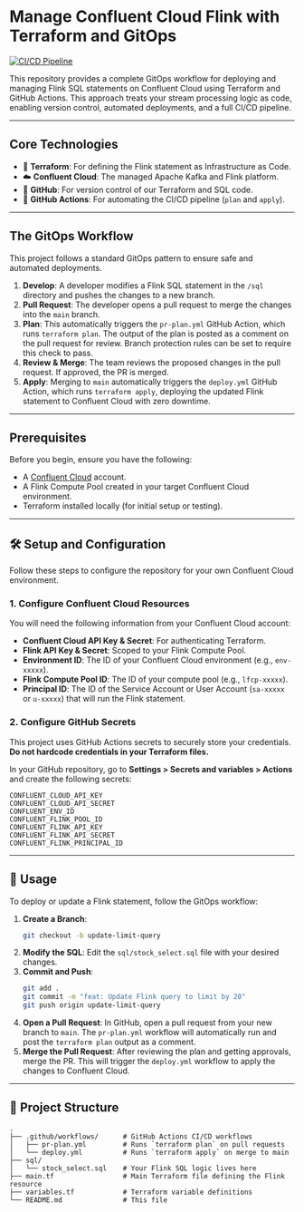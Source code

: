 # Manage Confluent Cloud Flink with Terraform and GitOps

[![CI/CD Pipeline](https://github.com/rosingh22/cc-flink-tf-git-actions-public/actions/workflows/deploy.yml/badge.svg)](https://github.com/rosingh22/cc-flink-tf-git-actions/actions/workflows/deploy.yml)

This repository provides a complete GitOps workflow for deploying and managing Flink SQL statements on Confluent Cloud using Terraform and GitHub Actions. This approach treats your stream processing logic as code, enabling version control, automated deployments, and a full CI/CD pipeline.

---

## Core Technologies

* 🚀 **Terraform**: For defining the Flink statement as Infrastructure as Code.
* ☁️ **Confluent Cloud**: The managed Apache Kafka and Flink platform.
* 🐙 **GitHub**: For version control of our Terraform and SQL code.
* 🤖 **GitHub Actions**: For automating the CI/CD pipeline (`plan` and `apply`).

---

## The GitOps Workflow

This project follows a standard GitOps pattern to ensure safe and automated deployments.



1.  **Develop**: A developer modifies a Flink SQL statement in the `/sql` directory and pushes the changes to a new branch.
2.  **Pull Request**: The developer opens a pull request to merge the changes into the `main` branch.
3.  **Plan**: This automatically triggers the `pr-plan.yml` GitHub Action, which runs `terraform plan`. The output of the plan is posted as a comment on the pull request for review. Branch protection rules can be set to require this check to pass.
4.  **Review & Merge**: The team reviews the proposed changes in the pull request. If approved, the PR is merged.
5.  **Apply**: Merging to `main` automatically triggers the `deploy.yml` GitHub Action, which runs `terraform apply`, deploying the updated Flink statement to Confluent Cloud with zero downtime.

---

## Prerequisites

Before you begin, ensure you have the following:

* A [Confluent Cloud](https://confluent.cloud/) account.
* A Flink Compute Pool created in your target Confluent Cloud environment.
* Terraform installed locally (for initial setup or testing).

---

## 🛠️ Setup and Configuration

Follow these steps to configure the repository for your own Confluent Cloud environment.

### 1. Configure Confluent Cloud Resources

You will need the following information from your Confluent Cloud account:
* **Confluent Cloud API Key & Secret**: For authenticating Terraform.
* **Flink API Key & Secret**: Scoped to your Flink Compute Pool.
* **Environment ID**: The ID of your Confluent Cloud environment (e.g., `env-xxxxx`).
* **Flink Compute Pool ID**: The ID of your compute pool (e.g., `lfcp-xxxxx`).
* **Principal ID**: The ID of the Service Account or User Account (`sa-xxxxx` or `u-xxxxx`) that will run the Flink statement.

### 2. Configure GitHub Secrets

This project uses GitHub Actions secrets to securely store your credentials. **Do not hardcode credentials in your Terraform files.**

In your GitHub repository, go to **Settings > Secrets and variables > Actions** and create the following secrets:

```
CONFLUENT_CLOUD_API_KEY
CONFLUENT_CLOUD_API_SECRET
CONFLUENT_ENV_ID
CONFLUENT_FLINK_POOL_ID
CONFLUENT_FLINK_API_KEY
CONFLUENT_FLINK_API_SECRET
CONFLUENT_FLINK_PRINCIPAL_ID
```

---

## 🚀 Usage

To deploy or update a Flink statement, follow the GitOps workflow:

1.  **Create a Branch**:
    ```bash
    git checkout -b update-limit-query
    ```
2.  **Modify the SQL**:
    Edit the `sql/stock_select.sql` file with your desired changes.
3.  **Commit and Push**:
    ```bash
    git add .
    git commit -m "feat: Update Flink query to limit by 20"
    git push origin update-limit-query
    ```
4.  **Open a Pull Request**:
    In GitHub, open a pull request from your new branch to `main`. The `pr-plan.yml` workflow will automatically run and post the `terraform plan` output as a comment.
5.  **Merge the Pull Request**:
    After reviewing the plan and getting approvals, merge the PR. This will trigger the `deploy.yml` workflow to apply the changes to Confluent Cloud.

---

## 📁 Project Structure

```
.
├── .github/workflows/      # GitHub Actions CI/CD workflows
│   ├── pr-plan.yml         # Runs `terraform plan` on pull requests
│   └── deploy.yml          # Runs `terraform apply` on merge to main
├── sql/
│   └── stock_select.sql    # Your Flink SQL logic lives here
├── main.tf                 # Main Terraform file defining the Flink resource
├── variables.tf            # Terraform variable definitions
└── README.md               # This file
```
